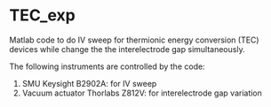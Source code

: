 # TEC_exp
Matlab code to do IV sweep for thermionic energy conversion (TEC) devices while change the the interelectrode gap simultaneously.

The following instruments are controlled by the code:
1) SMU Keysight B2902A: for IV sweep
2) Vacuum actuator Thorlabs Z812V: for interelectrode gap variation
